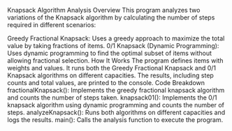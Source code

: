 Knapsack Algorithm Analysis
Overview
This program analyzes two variations of the Knapsack algorithm by calculating the number of steps required in different scenarios:

Greedy Fractional Knapsack: Uses a greedy approach to maximize the total value by taking fractions of items.
0/1 Knapsack (Dynamic Programming): Uses dynamic programming to find the optimal subset of items without allowing fractional selection.
How It Works
The program defines items with weights and values.
It runs both the Greedy Fractional Knapsack and 0/1 Knapsack algorithms on different capacities.
The results, including step counts and total values, are printed to the console.
Code Breakdown
fractionalKnapsack(): Implements the greedy fractional knapsack algorithm and counts the number of steps taken.
knapsack01(): Implements the 0/1 knapsack algorithm using dynamic programming and counts the number of steps.
analyzeKnapsack(): Runs both algorithms on different capacities and logs the results.
main(): Calls the analysis function to execute the program.
